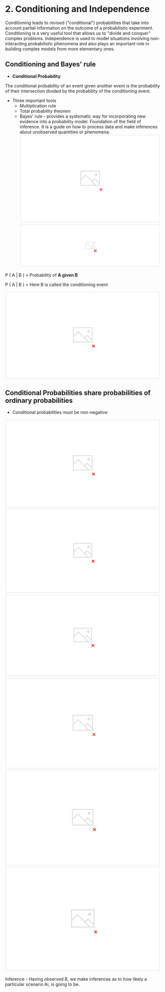 # 2. Conditioning and Independence

Conditioning leads to revised ("conditional") probabilities that take into account partial information on the outcome of a probabilistic experiment. Conditioning is a very useful tool that allows us to "divide and conquer" complex problems. Independence is used to model situations involving non-interacting probabilistic phenomena and also plays an important role in building complex models from more elementary ones.

## Conditioning and Bayes' rule

- **Conditional Probability**

The conditional probability of an event given another event is the probability of their intersection divided by the probability of the conditioning event.

- Three important tools
  - Multiplication rule
  - Total probability theorem
  - Bayes' rule - provides a systematic way for incorporating new evidence into a probability model. Foundation of the field of inference. It is a guide on how to process data and make inferences about unobserved quantities or phenomena.
![image](../../../media/Intro-Syllabus_2.-Conditioning-and-Independence-image1.jpg)
![image](../../../media/Intro-Syllabus_2.-Conditioning-and-Independence-image2.jpg)

P ( A | B ) = Probability of **A given B**

P ( A | B ) = Here B is called the conditioning event

![image](../../../media/Intro-Syllabus_2.-Conditioning-and-Independence-image3.jpg)

## Conditional Probabilities share probabilities of ordinary probabilities

- Conditional probabilities must be non-negative

![image](../../../media/Intro-Syllabus_2.-Conditioning-and-Independence-image4.jpg)
![image](../../../media/Intro-Syllabus_2.-Conditioning-and-Independence-image5.jpg)
![image](../../../media/Intro-Syllabus_2.-Conditioning-and-Independence-image6.jpg)
![image](../../../media/Intro-Syllabus_2.-Conditioning-and-Independence-image7.jpg)
![image](../../../media/Intro-Syllabus_2.-Conditioning-and-Independence-image8.jpg)
![image](../../../media/Intro-Syllabus_2.-Conditioning-and-Independence-image9.jpg)

Inference - Having observed B, we make inferences as to how likely a particular scenario Ai, is going to be.

